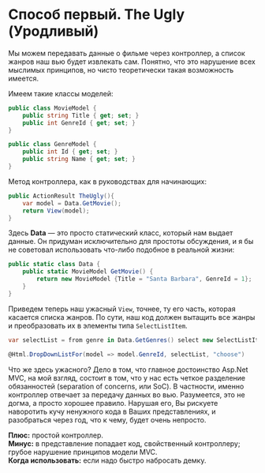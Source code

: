 # Способ первый. The Ugly (Уродливый)

Мы можем передавать данные о фильме через контроллер, а список жанров наш вью будет извлекать сам. Понятно, что это нарушение всех мыслимых принципов, но чисто теоретически такая возможность имеется.

Имеем такие классы моделей:

```csharp
public class MovieModel {
    public string Title { get; set; }
    public int GenreId { get; set; }
}

public class GenreModel {
    public int Id { get; set; }
    public string Name { get; set; }
}
```

Метод контроллера, как в руководствах для начинающих:

```csharp
public ActionResult TheUgly(){
    var model = Data.GetMovie();
    return View(model);
}
```

Здесь **Data** — это просто статический класс, который нам выдает данные. Он придуман исключительно для простоты обсуждения, и я бы не советовал использовать что-либо подобное в реальной жизни:

```csharp
public static class Data {
    public static MovieModel GetMovie() {
        return new MovieModel {Title = "Santa Barbara", GenreId = 1};
    }
}
```

Приведем теперь наш ужасный `View`, точнее, ту его часть, которая касается списка жанров. По сути, наш код должен вытащить все жанры и преобразовать их в элементы типа `SelectListItem`.

```csharp
var selectList = from genre in Data.GetGenres() select new SelectListItem { Text = genre.Name, Value = genre.Id.ToString() };

@Html.DropDownListFor(model => model.GenreId, selectList, "choose")
```

Что же здесь ужасного? Дело в том, что главное достоинство Asp.Net MVC, на мой взгляд, состоит в том, что у нас есть четкое разделение обязанностей (separation of concerns, или SoC).
В частности, именно контроллер отвечает за передачу данных во вью.
Разумеется, это не догма, а просто хорошее правило.
Нарушая его, Вы рискуете наворотить кучу ненужного кода в Ваших представлениях, и разобраться через год, что к чему, будет очень непросто.

**Плюс:** простой контроллер.\
**Минус:** в представление попадает код, свойственный контроллеру; грубое нарушение принципов модели MVC.\
**Когда использовать:** если надо быстро набросать демку.
